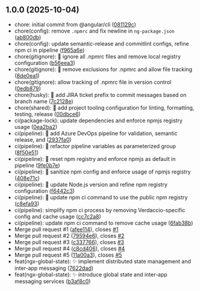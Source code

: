 ## 1.0.0 (2025-10-04)

- chore: initial commit from @angular/cli ([081129c](https://github.com/devalfe/ngx-shared/commit/081129c))
- chore(config): remove `.npmrc` and fix newline in `ng-package.json` ([ab800db](https://github.com/devalfe/ngx-shared/commit/ab800db))
- chore(config): update semantic-release and commitlint configs, refine npm ci in pipeline ([f965a6e](https://github.com/devalfe/ngx-shared/commit/f965a6e))
- chore(gitignore): :hammer: ignore all .npmrc files and remove local registry configuration ([b56eea3](https://github.com/devalfe/ngx-shared/commit/b56eea3))
- chore(gitignore): :hammer: remove exclusions for .npmrc and allow file tracking ([8de0ea1](https://github.com/devalfe/ngx-shared/commit/8de0ea1))
- chore(gitignore): allow tracking of .npmrc file in version control ([0edb879](https://github.com/devalfe/ngx-shared/commit/0edb879))
- chore(husky): :hammer: add JIRA ticket prefix to commit messages based on branch name ([7c2128e](https://github.com/devalfe/ngx-shared/commit/7c2128e))
- chore(shared): :hammer: add project tooling configuration for linting, formatting, testing, release ([00dbce6](https://github.com/devalfe/ngx-shared/commit/00dbce6))
- ci(package-lock): update dependencies and enforce npmjs registry usage ([0ea2ba2](https://github.com/devalfe/ngx-shared/commit/0ea2ba2))
- ci(pipeline): :construction_worker: add Azure DevOps pipeline for validation, semantic release, and ([2937fa0](https://github.com/devalfe/ngx-shared/commit/2937fa0))
- ci(pipeline): :hammer: refactor pipeline variables as parameterized group ([8f50e51](https://github.com/devalfe/ngx-shared/commit/8f50e51))
- ci(pipeline): :hammer: reset npm registry and enforce npmjs as default in pipeline ([9fe0b7e](https://github.com/devalfe/ngx-shared/commit/9fe0b7e))
- ci(pipeline): :hammer: sanitize npm config and enforce usage of npmjs registry ([408e71c](https://github.com/devalfe/ngx-shared/commit/408e71c))
- ci(pipeline): :hammer: update Node.js version and refine npm registry configuration ([f6442c3](https://github.com/devalfe/ngx-shared/commit/f6442c3))
- ci(pipeline): :hammer: update npm ci command to use the public npm registry ([c8efa93](https://github.com/devalfe/ngx-shared/commit/c8efa93))
- ci(pipeline): simplify npm ci process by removing Verdaccio-specific config and cache usage ([cc7c2a8](https://github.com/devalfe/ngx-shared/commit/cc7c2a8))
- ci(pipeline): update npm ci command to remove cache usage ([6fab38b](https://github.com/devalfe/ngx-shared/commit/6fab38b))
- Merge pull request #1 ([afee114](https://github.com/devalfe/ngx-shared/commit/afee114)), closes [#1](https://github.com/devalfe/ngx-shared/issues/1)
- Merge pull request #2 ([79594e6](https://github.com/devalfe/ngx-shared/commit/79594e6)), closes [#2](https://github.com/devalfe/ngx-shared/issues/2)
- Merge pull request #3 ([c337766](https://github.com/devalfe/ngx-shared/commit/c337766)), closes [#3](https://github.com/devalfe/ngx-shared/issues/3)
- Merge pull request #4 ([c8cd406](https://github.com/devalfe/ngx-shared/commit/c8cd406)), closes [#4](https://github.com/devalfe/ngx-shared/issues/4)
- Merge pull request #5 ([11a00a3](https://github.com/devalfe/ngx-shared/commit/11a00a3)), closes [#5](https://github.com/devalfe/ngx-shared/issues/5)
- feat(ngx-global-state): :sparkles: implement distributed state management and inter-app messaging ([7622dad](https://github.com/devalfe/ngx-shared/commit/7622dad))
- feat(ngx-global-state): :sparkles: introduce global state and inter-app messaging services ([b3af8c0](https://github.com/devalfe/ngx-shared/commit/b3af8c0))
